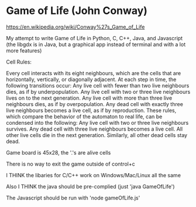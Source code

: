 # Game of Life (John Conway)

https://en.wikipedia.org/wiki/Conway%27s_Game_of_Life

My attempt to write Game of Life in Python, C, C++, Java, and Javascript (the libgdx is in Java, but a graphical app instead of terminal and with a lot more features)


Cell Rules:

Every cell interacts with its eight neighbours, which are the cells that are horizontally, vertically, or diagonally adjacent. At each step in time, the following transitions occur:
    Any live cell with fewer than two live neighbours dies, as if by underpopulation.
    Any live cell with two or three live neighbours lives on to the next generation.
    Any live cell with more than three live neighbours dies, as if by overpopulation.
    Any dead cell with exactly three live neighbours becomes a live cell, as if by reproduction.
These rules, which compare the behavior of the automaton to real life, can be condensed into the following:
    Any live cell with two or three live neighbours survives.
    Any dead cell with three live neighbours becomes a live cell.
    All other live cells die in the next generation. Similarly, all other dead cells stay dead.


Game board is 45x28, the '.'s are alive cells

There is no way to exit the game outside of control+c


I THINK the libaries for C/C++ work on Windows/Mac/Linux all the same

Also I THINK the java should be pre-complied (just 'java GameOfLife')

The Javascript should be run with 'node gameOfLife.js'
